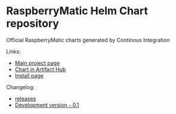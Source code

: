 # RaspberryMatic Helm Chart repository

Official RaspberryMatic charts generated by Continous Integration

Links:
- [Main project page](https://github.com/jens-maus/RaspberryMatic)
- [Chart in Artifact Hub](https://artifacthub.io/packages/helm/raspberrymatic/raspberrymatic)
- [Install page](https://github.com/jens-maus/RaspberryMatic/wiki/Installation-Kubernetes)

Changelog:
- [releases](https://github.com/jens-maus/RaspberryMatic/releases)
- [Development version - 0.1](https://github.com/jens-maus/RaspberryMatic/commits/master)